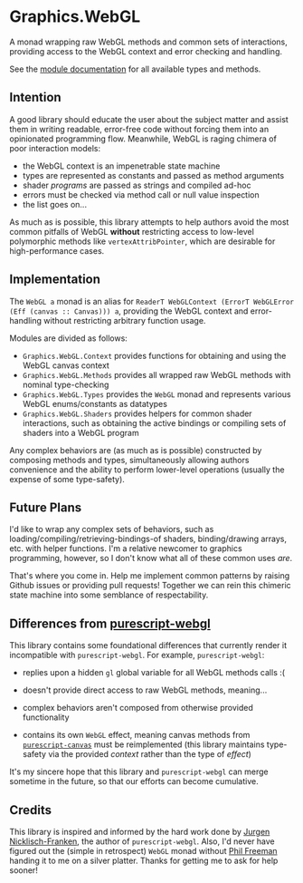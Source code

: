 # Graphics.WebGL

A monad wrapping raw WebGL methods and common sets of interactions, providing
access to the WebGL context and error checking and handling.

See the [module documentation][1] for all available types and methods.

  [1]: docs/README.md

## Intention

A good library should educate the user about the subject matter and assist them
in writing readable, error-free code without forcing them into an opinionated
programming flow. Meanwhile, WebGL is raging chimera of poor interaction
models:

- the WebGL context is an impenetrable state machine
- types are represented as constants and passed as method arguments
- shader _programs_ are passed as strings and compiled ad-hoc
- errors must be checked via method call or null value inspection
- the list goes on...

As much as is possible, this library attempts to help authors avoid the most
common pitfalls of WebGL **without** restricting access to low-level
polymorphic methods like `vertexAttribPointer`, which are desirable for
high-performance cases.

## Implementation

The `WebGL a` monad is an alias for `ReaderT WebGLContext (ErrorT WebGLError
(Eff (canvas :: Canvas))) a`, providing the WebGL context and error-handling
without restricting arbitrary function usage.

Modules are divided as follows:

- `Graphics.WebGL.Context` provides functions for obtaining and using the
  WebGL canvas context
- `Graphics.WebGL.Methods` provides all wrapped raw WebGL methods with nominal
  type-checking
- `Graphics.WebGL.Types` provides the `WebGL` monad and represents various WebGL
  enums/constants as datatypes
- `Graphics.WebGL.Shaders` provides helpers for common shader interactions,
  such as obtaining the active bindings or compiling sets of shaders into a
  WebGL program

Any complex behaviors are (as much as is possible) constructed by composing
methods and types, simultaneously allowing authors convenience and the ability
to perform lower-level operations (usually the expense of some type-safety).

## Future Plans

I'd like to wrap any complex sets of behaviors, such as
loading/compiling/retrieving-bindings-of shaders, binding/drawing arrays, etc.
with helper functions. I'm a relative newcomer to graphics programming,
however, so I don't know what all of these common uses _are_.

That's where you come in. Help me implement common patterns by raising Github
issues or providing pull requests! Together we can rein this chimeric state
machine into some semblance of respectability.

## Differences from [purescript-webgl][2]

  [2]: https://github.com/jutaro/purescript-webgl

This library contains some foundational differences that currently render it
incompatible with `purescript-webgl`. For example, `purescript-webgl`:

- replies upon a hidden `gl` global variable for all WebGL methods calls :(
- doesn't provide direct access to raw WebGL methods, meaning...
- complex behaviors aren't composed from otherwise provided functionality
- contains its own `WebGL` effect, meaning canvas methods from
  [`purescript-canvas`][3] must be reimplemented (this library maintains
  type-safety via the provided _context_ rather than the type of _effect_)

  [3]: https://github.com/purescript-contrib/purescript-canvas

It's my sincere hope that this library and `purescript-webgl` can merge
sometime in the future, so that our efforts can become cumulative.

## Credits

This library is inspired and informed by the hard work done by [Jurgen
Nicklisch-Franken][4], the author of `purescript-webgl`. Also, I'd never have
figured out the (simple in retrospect) `WebGL` monad without [Phil Freeman][5]
handing it to me on a silver platter. Thanks for getting me to ask for help
sooner!

  [4]: https://github.com/jutaro
  [5]: https://github.com/paf31
